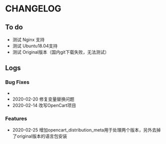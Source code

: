 # CHANGELOG

## To do

* 测试 Nginx 支持
* 测试 Ubuntu18.04支持
* 测试 Original版本（国内git下载失败，无法测试）

## Logs

### Bug Fixes
* 
* 2020-02-20  修复变量替换问题
* 2020-02-14  改写OpenCart项目

### Features

* 2020-02-25  增加opencart_distribution_meta用于处理两个版本，另外去掉了original版本的语言包安装